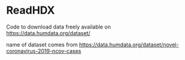 # ReadHDX

Code to download data freely available on https://data.humdata.org/dataset/

name of dataset comes from  https://data.humdata.org/dataset/novel-coronavirus-2019-ncov-cases
